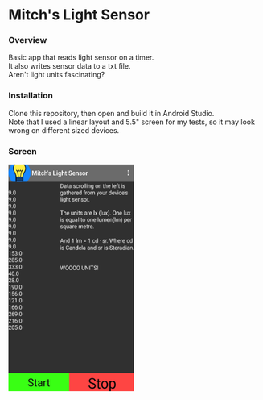 # Mitch's Light Sensor

### Overview
Basic app that reads light sensor on a timer.  
It also writes sensor data to a txt file.  
Aren't light units fascinating?  
  
### Installation
Clone this repository, then open and build it in Android Studio.  
Note that I used a linear layout and 5.5" screen for my tests, so it may look wrong on different sized devices.


### Screen
<img src="https://github.com/mitchfen/Android_Light_Sensing_App/blob/master/screenshots/screen3.jpg" width = 250 height = 450>

